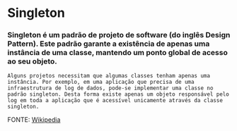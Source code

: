 # Singleton
### Singleton é um padrão de projeto de software (do inglês Design Pattern). Este padrão garante a existência de apenas uma instância de uma classe, mantendo um ponto global de acesso ao seu objeto.

    Alguns projetos necessitam que algumas classes tenham apenas uma instância. Por exemplo, em uma aplicação que precisa de uma infraestrutura de log de dados, pode-se implementar uma classe no padrão singleton. Desta forma existe apenas um objeto responsável pelo log em toda a aplicação que é acessível unicamente através da classe singleton.

FONTE: [Wikipedia](https://en.wikipedia.org/wiki/Singleton_pattern)

